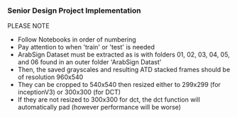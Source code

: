 ### Senior Design Project Implementation

PLEASE NOTE
* Follow Notebooks in order of numbering
* Pay attention to when 'train' or 'test' is needed
* ArabSign Dataset must be extracted as is with folders 01, 02, 03, 04, 05, and 06 found in an outer folder 'ArabSign Datast'
* Then, the saved grayscales and resulting ATD stacked frames should be of resolution 960x540
* They can be cropped to 540x540 then resized either to 299x299 (for inceptionV3) or 300x300 (for DCT)
* If they are not resized to 300x300 for dct, the dct function will automatically pad (however performance will be worse)

